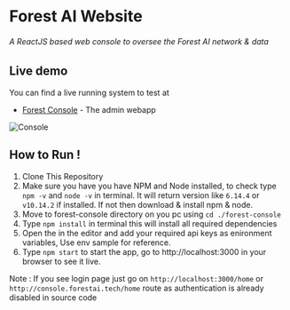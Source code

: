 # Forest AI Website

###### A ReactJS based web console to oversee the Forest AI network & data

## Live demo

You can find a live running system to test at

- [Forest Console](http://console.forestai.tech/home) - The admin webapp

![Console](doc/asset/console-screenshot.png?raw=true)

## How to Run !

1. Clone This Repository
2. Make sure you have you have NPM and Node installed, to check type `npm -v` and `node -v` in terminal. It will return version like `6.14.4` or `v10.14.2` if installed. If not then download & install npm & node.
3. Move to forest-console directory on you pc using `cd ./forest-console`
4. Type `npm install` in terminal this will install all required dependencies
5. Open the in the editor and add your required api keys as enironment variables, Use env sample for reference.
6. Type `npm start` to start the app, go to http://localhost:3000 in your browser to see it live.

Note : If you see login page just go on `http://localhost:3000/home` or `http://console.forestai.tech/home` route as authentication is already disabled in source code
